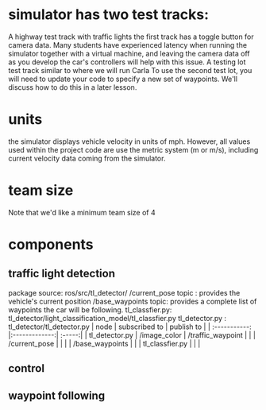 # simulator has two test tracks:

A highway test track with traffic lights
  the first track has a toggle button for camera data. Many students have experienced latency when running the simulator together with a virtual machine, and leaving the camera data off as you develop the car's controllers will help with this issue.
A testing lot test track similar to where we will run Carla
  To use the second test lot, you will need to update your code to specify a new set of waypoints. We'll discuss how to do this in a later lesson.

# units
the simulator displays vehicle velocity in units of mph. However, all values used within the project code are use the metric system (m or m/s), including current velocity data coming from the simulator.

# team size
Note that we'd like a minimum team size of 4
# components
## traffic light detection
package source: ros/src/tl_detector/
/current_pose topic : provides the vehicle's current position
/base_waypoints topic: provides a complete list of waypoints the car will be following.
tl_classfier.py: tl_detector/light_classification_model/tl_classfier.py
tl_detector.py : tl_detector/tl_detector.py
|   node     | subscribed to | publish to |
| :-----------: |:-------------:| :-----:|
| tl_detector.py | /image_color | /traffic_waypoint |
| | /current_pose | |
| | /base_waypoints | |
| tl_classfier.py | |  |




## control
## waypoint following
